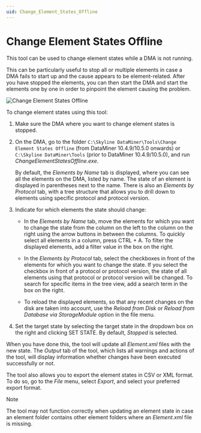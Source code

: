```yaml
---
uid: Change_Element_States_Offline
---
```


# Change Element States Offline

This tool can be used to change element states while a DMA is not running.

This can be particularly useful to stop all or multiple elements in case a DMA fails to start up and the cause appears to be element-related. After you have stopped the elements, you can then start the DMA and start the elements one by one in order to pinpoint the element causing the problem.

![Change Element States Offline](~/develop/images/Change-Element-States-Offline.png)

To change element states using this tool:

1. Make sure the DMA where you want to change element states is stopped.

1. On the DMA, go to the folder `C:\Skyline DataMiner\Tools\Change Element States Offline` (from DataMiner 10.4.9/10.5.0 onwards<!-- 40117 -->) or `C:\Skyline DataMiner\Tools` (prior to DataMiner 10.4.9/10.5.0), and run *ChangeElementStatesOffline.exe*.

   By default, the *Elements by Name* tab is displayed, where you can see all the elements on the DMA, listed by name. The state of an element is displayed in parentheses next to the name. There is also an *Elements by Protocol* tab, with a tree structure that allows you to drill down to elements using specific protocol and protocol version.

1. Indicate for which elements the state should change:

   - In the *Elements by Name* tab, move the elements for which you want to change the state from the column on the left to the column on the right using the arrow buttons in between the columns. To quickly select all elements in a column, press CTRL + A. To filter the displayed elements, add a filter value in the box on the right.

   - In the *Elements by Protocol* tab, select the checkboxes in front of the elements for which you want to change the state. If you select the checkbox in front of a protocol or protocol version, the state of all elements using that protocol or protocol version will be changed. To search for specific items in the tree view, add a search term in the box on the right.

   - To reload the displayed elements, so that any recent changes on the disk are taken into account, use the *Reload from Disk* or *Reload from Database via StorageModule* option in the file menu.

1. Set the target state by selecting the target state in the dropdown box on the right and clicking SET STATE. By default, *Stopped* is selected.

When you have done this, the tool will update all *Element.xml* files with the new state. The *Output* tab of the tool, which lists all warnings and actions of the tool, will display information whether changes have been executed successfully or not.

The tool also allows you to export the element states in CSV or XML format. To do so, go to the *File* menu, select *Export*, and select your preferred export format.

> [!NOTE]
> The tool may not function correctly when updating an element state in case an element folder contains other element folders where an *Element.xml* file is missing.

